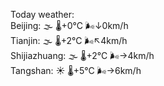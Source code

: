 Today weather:  
Beijing: 🌫  🌡️+0°C 🌬️↓0km/h  
Tianjin: 🌫  🌡️+2°C 🌬️↖4km/h  
Shijiazhuang: 🌫  🌡️+2°C 🌬️→4km/h  
Tangshan: ☀️ 🌡️+5°C 🌬️→6km/h  
